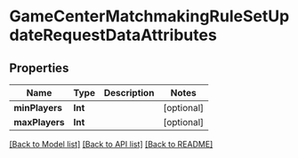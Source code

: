 # GameCenterMatchmakingRuleSetUpdateRequestDataAttributes

## Properties
Name | Type | Description | Notes
------------ | ------------- | ------------- | -------------
**minPlayers** | **Int** |  | [optional] 
**maxPlayers** | **Int** |  | [optional] 

[[Back to Model list]](../README.md#documentation-for-models) [[Back to API list]](../README.md#documentation-for-api-endpoints) [[Back to README]](../README.md)


